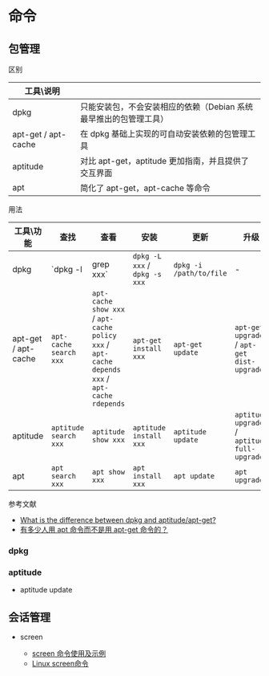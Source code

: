 # 命令

## 包管理

区别

| 工具\说明 | |
| --- | --- |
| dpkg | 只能安装包，不会安装相应的依赖（Debian 系统最早推出的包管理工具） |
| apt-get / apt-cache | 在 dpkg 基础上实现的可自动安装依赖的包管理工具 |
| aptitude | 对比 apt-get，aptitude 更加指南，并且提供了交互界面 |
| apt | 简化了 apt-get，apt-cache 等命令  |

用法

| 工具\功能 | 查找 | 查看 | 安装 | 更新 | 升级 | 删除 |
| --- | --- | --- | --- | --- | --- | --- |
| dpkg | `dpkg -l | grep xxx` | `dpkg -L xxx` / `dpkg -s xxx` | `dpkg -i /path/to/file` | - | - | `dpkg -r package_name` |
| apt-get / apt-cache | `apt-cache search xxx` | `apt-cache show xxx` / `apt-cache policy xxx` / `apt-cache depends xxx` / `apt-cache rdepends` | `apt-get install xxx` | `apt-get update` | `apt-get upgrade` / `apt-get dist-upgrade` | `apt-get remove package` / `apt-get autoremove` |
| aptitude | `aptitude search xxx` | `aptitude show xxx` | `aptitude install xxx` | `aptitude update` | `aptitude upgrade` / `aptitude full-upgrade` | `aptitude remove` |
| apt | `apt search xxx` | `apt show xxx` | `apt install xxx` | `apt update` | `apt upgrade` | `apt remove xxx`

参考文献

- [What is the difference between dpkg and aptitude/apt-get?](https://askubuntu.com/questions/309113/what-is-the-difference-between-dpkg-and-aptitude-apt-get)
- [有多少人用 apt 命令而不是用 apt-get 命令的？](https://www.v2ex.com/t/357932)

### dpkg

### aptitude

- aptitude update


## 会话管理

- screen

    - [screen 命令使用及示例](https://linux.cn/article-8215-1.html)
    - [Linux screen命令](https://www.runoob.com/linux/linux-comm-screen.html)
